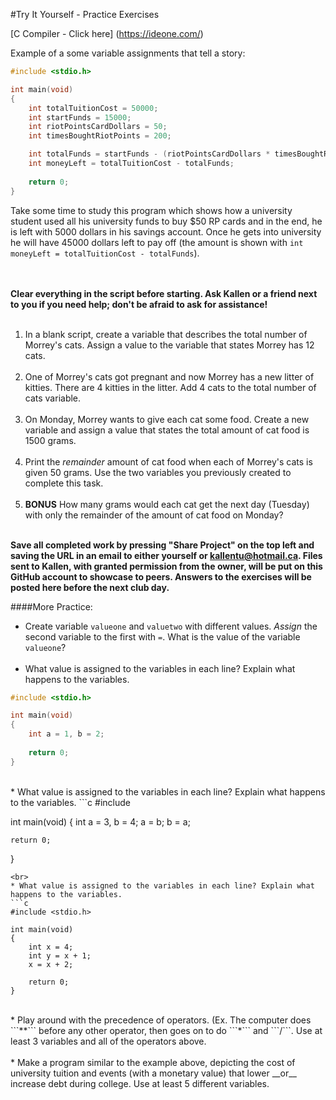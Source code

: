 #Try It Yourself - Practice Exercises

[C Compiler - Click here] (https://ideone.com/)

Example of a some variable assignments that tell a story:
```c
#include <stdio.h>

int main(void)
{
    int totalTuitionCost = 50000;
    int startFunds = 15000;
    int riotPointsCardDollars = 50;
    int timesBoughtRiotPoints = 200;

    int totalFunds = startFunds - (riotPointsCardDollars * timesBoughtRiotPoints);
    int moneyLeft = totalTuitionCost - totalFunds;
    
    return 0;
}
```
Take some time to study this program which shows how a university student used all his university funds to buy $50 RP cards and in the end, he is left with 5000 dollars in his savings account. Once he gets into university he will have 45000 dollars left to pay off (the amount is shown with ```int moneyLeft = totalTuitionCost - totalFunds```).<br><br><br>

__Clear everything in the script before starting. Ask Kallen or a friend next to you if you need help; don't be afraid to ask for assistance!__<br><br>


1. In a blank script, create a variable that describes the total number of Morrey's cats. Assign a value to the variable that states Morrey has 12 cats.<br><br>
2. One of Morrey's cats got pregnant and now Morrey has a new litter of kitties. There are 4 kitties in the litter. Add 4 cats to the total number of cats variable.<br><br>
3. On Monday, Morrey wants to give each cat some food. Create a new variable and assign a value that states the total amount of cat food is 1500 grams.<br><br>
4. Print the _remainder_ amount of cat food when each of Morrey's cats is given 50 grams. Use the two variables you previously created to complete this task.<br><br>
5. __BONUS__ How many grams would each cat get the next day (Tuesday) with only the remainder of the amount of cat food on Monday?<br><br>

__Save all completed work by pressing "Share Project" on the top left and saving the URL in an email to either yourself or kallentu@hotmail.ca. Files sent to Kallen, with granted permission from the owner, will be put on this GitHub account to showcase to peers.
Answers to the exercises will be posted here before the next club day.__

####More Practice:
* Create variable ```valueone``` and ```valuetwo``` with different values. _Assign_ the second variable to the first with ```=```. What is the value of the variable ```valueone```?<br><br>
* What value is assigned to the variables in each line? Explain what happens to the variables.
```c
#include <stdio.h>

int main(void)
{
    int a = 1, b = 2;
    
    return 0;
}
```
<br>
* What value is assigned to the variables in each line? Explain what happens to the variables.
```c
#include <stdio.h>

int main(void)
{
    int a = 3, b = 4;
    a = b;
    b = a;
    
    return 0;
}
```
<br>
* What value is assigned to the variables in each line? Explain what happens to the variables.
```c
#include <stdio.h>

int main(void)
{
    int x = 4;
    int y = x + 1;
    x = x + 2;
    
    return 0;
}
```
<br>
* Play around with the precedence of operators. (Ex. The computer does ```**``` before any other operator, then goes on to do ```*``` and ```/```. Use at least 3 variables and all of the operators above.<br><br>
* Make a program similar to the example above, depicting the cost of university tuition and events (with a monetary value) that lower __or__ increase debt during college. Use at least 5 different variables.
<br>
